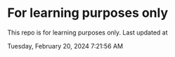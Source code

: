 # For learning purposes only
This repo is for learning purposes only.
Last updated at

Tuesday, February 20, 2024 7:21:56 AM


